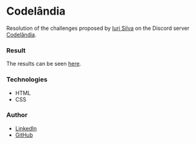 # Codelândia
Resolution of the challenges proposed by [Iuri Silva](https://www.linkedin.com/in/iuricode/) on the Discord server [Codelândia](https://discord.com/invite/QevDJqCzaY).

### Result
The results can be seen [here](https://carinecasagrande.github.io/codelandia/).

### Technologies
- HTML
- CSS

### Author
- [LinkedIn](https://www.linkedin.com/in/carinecasagrande/)
- [GitHub](https://github.com/carinecasagrande)
